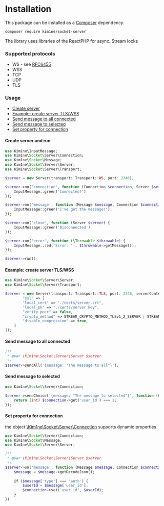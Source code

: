 # Installation

This package can be installed as a [Composer](https://getcomposer.org/) dependency.

```bash
composer require kim1ne/socket-server
```

The library uses libraries of the ReactPHP for async. Stream locks

### Supported protocols
- WS - see [RFC6455](https://datatracker.ietf.org/doc/html/rfc6455)
- WSS
- TCP
- UDP
- TLS

### Usage
- [Create server](https://github.com/kim1ne/socket-server/tree/main?tab=readme-ov-file#create-server-and-run)
- [Example: create server TLS/WSS](https://github.com/kim1ne/socket-server/tree/main?tab=readme-ov-file#example-create-server-tlswss)
- [Send message to all connected](https://github.com/kim1ne/socket-server/tree/main?tab=readme-ov-file#send-message-to-all-connected)
- [Send message to selected](https://github.com/kim1ne/socket-server/tree/main?tab=readme-ov-file#send-message-to-selected)
- [Set property for connection](https://github.com/kim1ne/socket-server/tree/main?tab=readme-ov-file#set-property-for-connection)


#### Create server and run

```php
use Kim1ne\InputMessage;
use Kim1ne\Socket\Server\Connection;
use Kim1ne\Socket\Message;
use Kim1ne\Socket\Server\Server;
use Kim1ne\Socket\Server\Transport;

$server = new Server(transport: Transport::WS, port: 2346);

$server->on('connection', function (Connection $connection, Server $server) {
    InputMessage::green('Connected!')
});

$server->on('message', function (Message $message, Connection $connection, Server $server) {
    InputMessage::green("I've got the message!");
});

$server->on('close', function (Server $server) {
    InputMessage::green('Disconnected')
});

$server->on('error', function (\Throwable $throwable) {
    InputMessage::red('Error: ' . $throwable->getMessage());
});

$server->run();
```

#### Example: create server TLS/WSS
```php
use Kim1ne\Socket\Server\Server;
use Kim1ne\Socket\Server\Transport;

$server = new Server(transport: Transport::TLS, port: 2346, serverContext: [
        "ssl" => [
        "local_cert" => "./certs/server.crt",
        "local_pk" => "./certs/server.key",
        "verify_peer" => false,
        "crypto_method" => STREAM_CRYPTO_METHOD_TLSv1_2_SERVER | STREAM_CRYPTO_METHOD_TLSv1_3_SERVER,
        "disable_compression" => true,
    ]
]);
```

#### Send message to all connected
```php
/**
 * @var \Kim1ne\Socket\Server\Server $server 
 */
$server->sendAll('{message: "The message to all"}');
```

#### Send message to selected
```php
use Kim1ne\Socket\Server\Connection;

$server->sendChoice('{message: "The message to selected"}', function (Connection $connection) {
    return (int) $connection->get('user_id') === 1;
});
```
#### Set property for connection
the object [\Kim1ne\Socket\Server\Connection](https://github.com/kim1ne/socket-server/blob/main/src/Socket/Server/Connection.php) supports dynamic properties
```php
use Kim1ne\Socket\Server\Connection;
use Kim1ne\Socket\Message;
use Kim1ne\Socket\Server\Server;

/**
 * @var \Kim1ne\Socket\Server\Server $server 
 */
$server->on('message', function (Message $message, Connection $connection, Server $server) {
    $message = $message->getDecodeJson();
    
    if ($message['type'] === 'auth') {
        $userId = $message['user_id'];
        $connection->set('user_id', $userId);
    }
})
```

